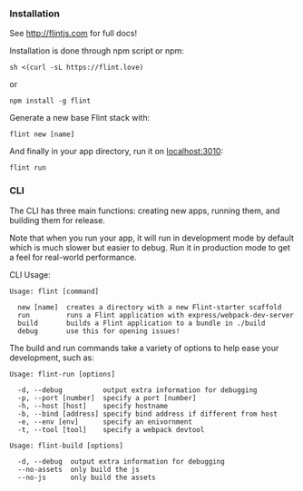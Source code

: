 ### Installation

See http://flintjs.com for full docs!

Installation is done through npm script or npm:

```
sh <(curl -sL https://flint.love)
```

or

```
npm install -g flint
```

Generate a new base Flint stack with:

```
flint new [name]
```

And finally in your app directory, run it on [localhost:3010](http://localhost:3010):

```
flint run
```

### CLI

The CLI has three main functions: creating new apps, running them, and building them for release.

Note that when you run your app, it will run in development mode by default which is much slower
but easier to debug. Run it in production mode to get a feel for real-world performance.

CLI Usage:
```
Usage: flint [command]

  new [name]  creates a directory with a new Flint-starter scaffold
  run         runs a Flint application with express/webpack-dev-server
  build       builds a Flint application to a bundle in ./build
  debug       use this for opening issues!
```

The build and run commands take a variety of options to help ease your development, such as:

```
Usage: flint-run [options]

  -d, --debug          output extra information for debugging
  -p, --port [number]  specify a port [number]
  -h, --host [host]    specify hostname
  -b, --bind [address] specify bind address if different from host
  -e, --env [env]      specify an enivornment
  -t, --tool [tool]    specify a webpack devtool
```

```
Usage: flint-build [options]

  -d, --debug  output extra information for debugging
  --no-assets  only build the js
  --no-js      only build the assets
```
